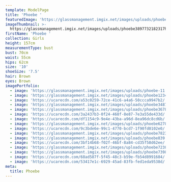 ```yaml
---
template: ModelPage
title: 'Phoebe '
featuredImage: 'https://glassmanagement.imgix.net/images/uploads/phoebe37798313banner.png'
imageThumbnail: >-
  https://glassmanagement.imgix.net/images/uploads/phoebe3897732182317headshot.png
firstName: 'Phoebe '
collection: Girls
height: 157cm
measurementType: bust
bust: 70cm
waist: 55cm
hips: 62cm
size: '10'
shoeSize: '7.5'
hair: Brown
eyes: Brown
imagePortfolio:
  - image: 'https://glassmanagement.imgix.net/images/uploads/phoebe-11.jpg'
  - image: 'https://glassmanagement.imgix.net/images/uploads/phoebe123456798765.jpg'
  - image: 'https://ucarecdn.com/a53c0259-72ce-41c6-a4a6-50ccca9947b2/'
  - image: 'https://glassmanagement.imgix.net/images/uploads/phoebe348792.jpg'
  - image: 'https://glassmanagement.imgix.net/images/uploads/phoebe3678.jpg'
  - image: 'https://ucarecdn.com/3a2437b3-0f24-468f-8e87-7e3a55de433d/'
  - image: 'https://ucarecdn.com/df1154c9-9e4e-43ba-a96d-8ea96dc8cd6b/'
  - image: 'https://glassmanagement.imgix.net/images/uploads/phoebe62787319.jpg'
  - image: 'https://ucarecdn.com/9c3bde6e-99c1-4770-bcd7-1f90fd0102e0/'
  - image: 'https://glassmanagement.imgix.net/images/uploads/phoebe78239.jpg'
  - image: 'https://glassmanagement.imgix.net/images/uploads/phoebe839.jpg'
  - image: 'https://ucarecdn.com/3bf14b68-f02f-46bf-8a84-cd35f58d62ee/'
  - image: 'https://glassmanagement.imgix.net/images/uploads/phoebe723890.jpg'
  - image: 'https://glassmanagement.imgix.net/images/uploads/phoebe7398210.jpg'
  - image: 'https://ucarecdn.com/68ad587f-5f45-48c3-b59e-fb54d8991684/'
  - image: 'https://ucarecdn.com/53417e1c-6929-45ad-83fb-fed1eda9538d/'
meta:
  title: Phoebe
---
```


